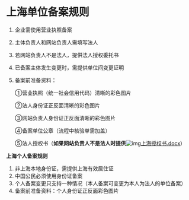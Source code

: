 # **上海单位备案规则**

1. 企业需使用营业执照备案

2. 主体负责人和网站负责人需填写法人

3. 若网站负责人不是法人，提供法人授权委托书

4. 已备案主体发生变更时，需提供单位间变更证明

5. 备案前准备资料：

   ①营业执照（统一社会信用代码）清晰的彩色图片

   ②法人身份证正反面清晰的彩色图片

   ③网站负责人身份证正反面清晰的彩色图片

   ④备案单位公章（流程中核验单需加盖）

   ⑤法人授权书（**如果网站负责人不是法人时提供**![img](http://cms.jcloud.com/ueditor/dialogs/attachment/fileTypeImages/icon_doc.gif)[上海授权书.docx](https://img1.jcloudcs.com/cms/9d1d682f-969c-4b9b-b3af-0b700696ff5520180503100248.docx)）

**上海个人备案规则**

1. 非上海本地身份证，需提供上海有效居住证
2. 中国公民必须使用身份证备案
3. 个人备案变更只支持一种情况（本人备案可变更为本人为法人的单位备案）
4. 备案前准备资料：个人身份证正反面彩色图片